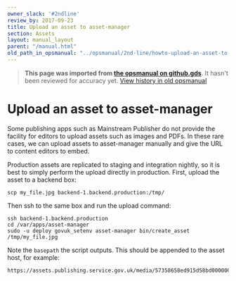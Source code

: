 ```yaml
---
owner_slack: '#2ndline'
review_by: 2017-09-23
title: Upload an asset to asset-manager
section: Assets
layout: manual_layout
parent: "/manual.html"
old_path_in_opsmanual: "../opsmanual/2nd-line/howto-upload-an-asset-to-asset-manager.md"
---
```




> **This page was imported from [the opsmanual on github.gds](https://github.gds/gds/opsmanual)**.
It hasn't been reviewed for accuracy yet.
[View history in old opsmanual](https://github.gds/gds/opsmanual/tree/master/2nd-line/howto-upload-an-asset-to-asset-manager.md)


# Upload an asset to asset-manager

Some publishing apps such as Mainstream Publisher do not provide the facility for editors to upload
assets such as images and PDFs. In these rare cases, we can upload assets to asset-manager manually
and give the URL to content editors to embed.

Production assets are replicated to staging and integration nightly, so it is best to simply perform
the upload directly in production. First, upload the asset to a backend box:

```
scp my_file.jpg backend-1.backend.production:/tmp/
```

Then ssh to the same box and run the upload command:

```
ssh backend-1.backend.production
cd /var/apps/asset-manager
sudo -u deploy govuk_setenv asset-manager bin/create_asset /tmp/my_file.jpg
```

Note the `basepath` the script outputs. This should be appended to the asset host, for example:

```
https://assets.publishing.service.gov.uk/media/57358658ed915d58bd000000/my_file.jpg
```
